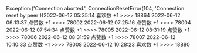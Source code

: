 Exception:('Connection aborted.', ConnectionResetError(104, 'Connection reset by peer'))2022-06-12  05:35:14   喜欢数 +1 >>>> 18864
2022-06-12  06:13:37   点赞数 +1 >>>> 78002
2022-06-12  07:25:16   点赞数 +1 >>>> 78004
2022-06-12  07:54:34   点赞数 +1 >>>> 78005
2022-06-12  08:31:19   点赞数 +1 >>>> 78006
2022-06-12  08:31:59   点赞数 +1 >>>> 78007
2022-06-12  10:10:33   点赞数 +1 >>>> 78008
2022-06-12  10:28:23   喜欢数 +1 >>>> 18880
